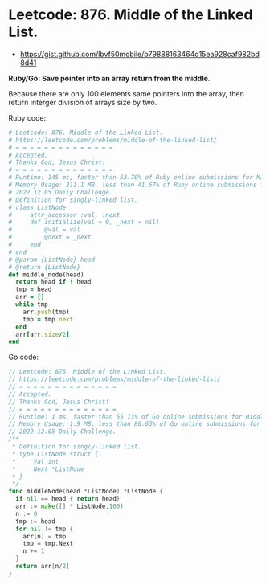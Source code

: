 # Leetcode: 876. Middle of the Linked List.

- https://gist.github.com/lbvf50mobile/b79888163464d15ea928caf982bd8d41

**Ruby/Go: Save pointer into an array return from the middle.**

Because there are only 100 elements same pointers into the array, then return interger division of arrays size by two.

Ruby code:
```Ruby
# Leetcode: 876. Middle of the Linked List.
# https://leetcode.com/problems/middle-of-the-linked-list/
# = = = = = = = = = = = = = =
# Accepted.
# Thanks God, Jesus Christ!
# = = = = = = = = = = = = = =
# Runtime: 145 ms, faster than 53.70% of Ruby online submissions for Middle of the Linked List.
# Memory Usage: 211.1 MB, less than 41.67% of Ruby online submissions for Middle of the Linked List.
# 2022.12.05 Daily Challenge.
# Definition for singly-linked list.
# class ListNode
#     attr_accessor :val, :next
#     def initialize(val = 0, _next = nil)
#         @val = val
#         @next = _next
#     end
# end
# @param {ListNode} head
# @return {ListNode}
def middle_node(head)
  return head if ! head
  tmp = head
  arr = []
  while tmp
    arr.push(tmp)
    tmp = tmp.next
  end
  arr[arr.size/2]
end
```
Go code:
```Go
// Leetcode: 876. Middle of the Linked List.
// https://leetcode.com/problems/middle-of-the-linked-list/
// = = = = = = = = = = = = = =
// Accepted.
// Thanks God, Jesus Christ!
// = = = = = = = = = = = = = =
// Runtime: 1 ms, faster than 55.73% of Go online submissions for Middle of the Linked List.
// Memory Usage: 1.9 MB, less than 80.63% of Go online submissions for Middle of the Linked List.
// 2022.12.05 Daily Challenge.
/**
 * Definition for singly-linked list.
 * type ListNode struct {
 *     Val int
 *     Next *ListNode
 * }
 */
func middleNode(head *ListNode) *ListNode {
  if nil == head { return head}
  arr := make([] * ListNode,100)
  n := 0
  tmp := head
  for nil != tmp {
    arr[n] = tmp
    tmp = tmp.Next
    n += 1
  }
  return arr[n/2]
}
```
